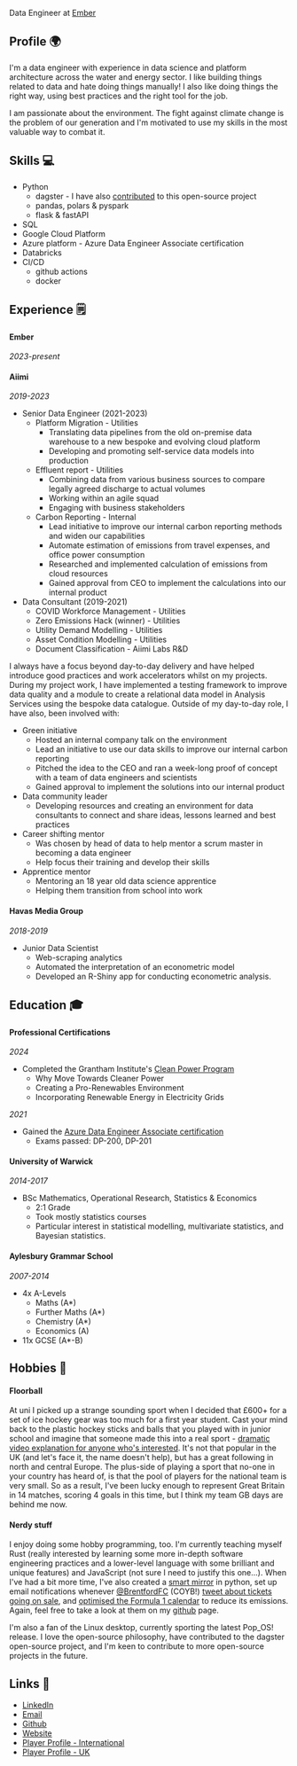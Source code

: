 Data Engineer at [Ember](https://www.ember-climate.org)

## Profile 🌍

I'm a data engineer with experience in data science and platform architecture across the water and energy sector.
I like building things related to data and hate doing things manually!
I also like doing things the right way, using best practices and the right tool for the job.

I am passionate about the environment.
The fight against climate change is the problem of our generation and I'm motivated to use my skills in the most valuable way to combat it.


## Skills 💻
- Python
  - dagster - I have also [contributed](https://github.com/dagster-io/dagster/pulls?q=is%3Apr+author%3Ajrstats+is%3Amerged) to this open-source project
  - pandas, polars & pyspark
  - flask & fastAPI
- SQL
- Google Cloud Platform
- Azure platform - Azure Data Engineer Associate certification
- Databricks
- CI/CD
  - github actions
  - docker

## Experience 🗒

#### Ember
*2023-present*

#### Aiimi
*2019-2023*

- Senior Data Engineer (2021-2023)
  - Platform Migration - Utilities
    - Translating data pipelines from the old on-premise data warehouse to a new bespoke and evolving cloud platform
    - Developing and promoting self-service data models into production
  - Effluent report - Utilities
    - Combining data from various business sources to compare legally agreed discharge to actual volumes
    - Working within an agile squad
    - Engaging with business stakeholders
  - Carbon Reporting - Internal
    - Lead initiative to improve our internal carbon reporting methods and widen our capabilities
    - Automate estimation of emissions from travel expenses, and office power consumption
    - Researched and implemented calculation of emissions from cloud resources
    - Gained approval from CEO to implement the calculations into our internal product
- Data Consultant (2019-2021)
  - COVID Workforce Management - Utilities
  - Zero Emissions Hack (winner) - Utilities
  - Utility Demand Modelling - Utilities
  - Asset Condition Modelling - Utilities
  - Document Classification  - Aiimi Labs R&D

I always have a focus beyond day-to-day delivery and have helped introduce good practices and work accelerators whilst on my projects. 
During my project work, I have implemented a testing framework to improve data quality and a module to create a relational data model in Analysis Services using the bespoke data catalogue.
Outside of my day-to-day role, I have also, been involved with:

- Green initiative
  - Hosted an internal company talk on the environment
  - Lead an initiative to use our data skills to improve our internal carbon reporting
  - Pitched the idea to the CEO and ran a week-long proof of concept with a team of data engineers and scientists
  - Gained approval to implement the solutions into our internal product
- Data community leader
  - Developing resources and creating an environment for data consultants to connect and share ideas, lessons learned and best practices
- Career shifting mentor
  - Was chosen by head of data to help mentor a scrum master in becoming a data engineer
  - Help focus their training and develop their skills
- Apprentice mentor
  - Mentoring an 18 year old data science apprentice
  - Helping them transition from school into work


#### Havas Media Group
*2018-2019*

- Junior Data Scientist
  - Web-scraping analytics
  - Automated the interpretation of an econometric model
  - Developed an R-Shiny app for conducting econometric analysis.

## Education 🎓

#### Professional Certifications
*2024*
- Completed the Grantham Institute's [Clean Power Program](https://www.imperial.ac.uk/grantham/education/online-learning-clean-power-programme/)
  - Why Move Towards Cleaner Power
  - Creating a Pro-Renewables Environment
  - Incorporating Renewable Energy in Electricity Grids

*2021*
- Gained the [Azure Data Engineer Associate certification](https://learn.microsoft.com/en-us/credentials/certifications/azure-data-engineer/)
  - Exams passed: DP-200, DP-201

#### University of Warwick 
*2014-2017*
- BSc Mathematics, Operational Research, Statistics & Economics
  - 2:1 Grade
  - Took mostly statistics courses
  - Particular interest in statistical modelling, multivariate statistics, and Bayesian statistics.


#### Aylesbury Grammar School
*2007-2014*
- 4x A-Levels
  - Maths (A*)
  - Further Maths (A*)
  - Chemistry (A*)
  - Economics (A)
- 11x GCSE (A*-B)

## Hobbies 🥅

#### Floorball

At uni I picked up a strange sounding sport when I decided that £600+ for a set of ice hockey gear was too much for a first year student.
Cast your mind back to the plastic hockey sticks and balls that you played with in junior school and imagine that someone made this into a real sport - [dramatic video explanation for anyone who's interested](https://www.youtube.com/watch?v=erB_FWi9-T8).
It's not that popular in the UK (and let's face it, the name doesn't help), but has a great following in north and central Europe.
The plus-side of playing a sport that no-one in your country has heard of, is that the pool of players for the national team is very small.
So as a result, I've been lucky enough to represent Great Britain in 14 matches, scoring 4 goals in this time, but I think my team GB days are behind me now.



#### Nerdy stuff
I enjoy doing some hobby programming, too. I'm currently teaching myself Rust (really interested by learning some more in-depth software engineering practices and a lower-level language with some brilliant and unique features) and JavaScript (not sure I need to justify this one...). 
When I've had a bit more time, I've also created a [smart mirror](https://github.com/jrstats/pymirror) in python, set up email notifications whenever [@BrentfordFC](https://twitter.com/BrentfordFC/) (COYB!) [tweet about tickets going on sale](https://github.com/jrstats/twitterNotifications), and [optimised the Formula 1 calendar](https://github.com/jrstats/f1calendar/blob/master/solution.ipynb) to reduce its emissions. 
Again, feel free to take a look at them on my [github](https://github.com/jrstats) page.

I'm also a fan of the Linux desktop, currently sporting the latest Pop_OS! release. I love the open-source philosophy, have contributed to the dagster open-source project, and I'm keen to contribute to more open-source projects in the future.

## Links 🔗
- [LinkedIn](https://www.linkedin.com/in/james-robinson-data/)
- [Email](mailto:james@robinson.fyi)
- [Github](https://github.com/jrstats)
- [Website](https://jrstats.github.io)
- [Player Profile - International](https://floorball.sport/player/1539596530/)
- [Player Profile - UK](https://englishfloorball.leaguerepublic.com/player/781206860.html)

